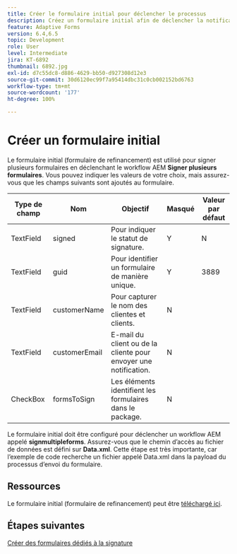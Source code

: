 ```yaml
---
title: Créer le formulaire initial pour déclencher le processus
description: Créez un formulaire initial afin de déclencher la notification par e-mail et lancer le processus de signature.
feature: Adaptive Forms
version: 6.4,6.5
topic: Development
role: User
level: Intermediate
jira: KT-6892
thumbnail: 6892.jpg
exl-id: d7c55dc8-d886-4629-bb50-d927308d12e3
source-git-commit: 30d6120ec99f7a95414dbc31c0cb002152bd6763
workflow-type: tm+mt
source-wordcount: '177'
ht-degree: 100%

---
```


# Créer un formulaire initial

Le formulaire initial (formulaire de refinancement) est utilisé pour signer plusieurs formulaires en déclenchant le workflow AEM **Signer plusieurs formulaires**. Vous pouvez indiquer les valeurs de votre choix, mais assurez-vous que les champs suivants sont ajoutés au formulaire.

| Type de champ | Nom | Objectif | Masqué | Valeur par défaut |
| ------------------------|---------------------------------------|--------------------|--------|----------------- |
| TextField | signed | Pour indiquer le statut de signature. | Y | N |
| TextField | guid | Pour identifier un formulaire de manière unique. | Y | 3889 |
| TextField | customerName | Pour capturer le nom des clientes et clients. | N |
| TextField | customerEmail | E-mail du client ou de la cliente pour envoyer une notification. | N |
| CheckBox | formsToSign | Les éléments identifient les formulaires dans le package. | N |

Le formulaire initial doit être configuré pour déclencher un workflow AEM appelé **signmultipleforms**.
Assurez-vous que le chemin d’accès au fichier de données est défini sur **Data.xml**. Cette étape est très importante, car l’exemple de code recherche un fichier appelé Data.xml dans la payload du processus d’envoi du formulaire.

## Ressources

Le formulaire initial (formulaire de refinancement) peut être [téléchargé ici](assets/refinance-form.zip).

## Étapes suivantes

[Créer des formulaires dédiés à la signature](./create-forms-for-signing.md)
